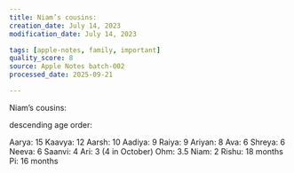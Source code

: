 ```yaml
---
title: Niam’s cousins:
creation_date: July 14, 2023
modification_date: July 14, 2023

tags: [apple-notes, family, important]
quality_score: 8
source: Apple Notes batch-002
processed_date: 2025-09-21

---
```



Niam’s cousins:

descending age order:

Aarya: 15
Kaavya: 12
Aarsh: 10
Aadiya: 9
Raiya: 9
Ariyan: 8 
Ava: 6
Shreya: 6
Neeva: 6
Saanvi: 4
Ari: 3 (4 in October)
Ohm: 3.5
Niam: 2
Rishu: 18 months
Pi: 16 months
